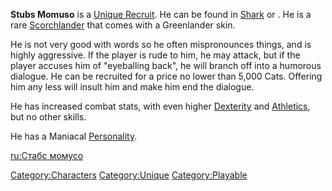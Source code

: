 **Stubs Momuso** is a [Unique Recruit](Unique_Recruits.md "wikilink"). He
can be found in [Shark](Shark.md "wikilink") or [](Mud_Town.md). He is a rare
[Scorchlander](Scorchlander.md "wikilink") that comes with a Greenlander
skin.

He is not very good with words so he often mispronounces things, and is
highly aggressive. If the player is rude to him, he may attack, but if
the player accuses him of "eyeballing back", he will branch off into a
humorous dialogue. He can be recruited for a price no lower than 5,000
Cats. Offering him any less will insult him and make him end the
dialogue.

He has increased combat stats, with even higher
[Dexterity](Dexterity.md "wikilink") and [Athletics](Athletics.md "wikilink"),
but no other skills.

He has a Maniacal [Personality](Personality.md "wikilink").

[ru:Стабс момусо](ru:Стабс_момусо "wikilink")

[Category:Characters](Category:Characters "wikilink")
[Category:Unique](Category:Unique "wikilink")
[Category:Playable](Category:Playable "wikilink")